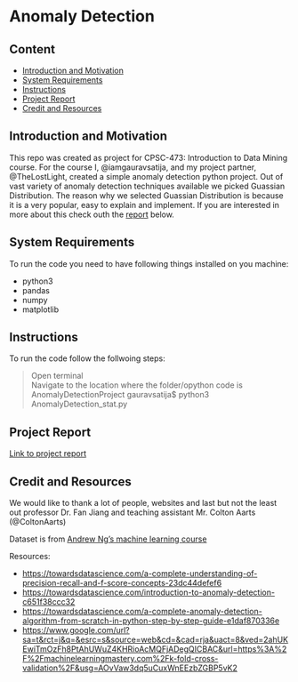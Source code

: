 # Anomaly Detection

## <b>Content </b>
 * [Introduction and Motivation](#introduction-and-motivation)
 * [System Requirements](#System-Requirements)
 * [Instructions](#Instructions)
 * [Project Report](#Project-Report)
 * [Credit and Resources](#Credit-and-Resources)



## Introduction and Motivation
This repo was created as project for CPSC-473: Introduction to Data Mining course. 
For the course I, @iamgauravsatija, and my project partner, @TheLostLight, created a simple anomaly detection python project.
Out of vast variety of anomaly detection techniques available we picked Guassian Distribution. The reason why we selected Guassian Distribution is because it is a very popular, easy to explain and implement. If you are interested in more about this check outh the [report](Project-Report) below.

## System Requirements

To run the code you need to have following things installed on you machine:
 * python3
 * pandas
 * numpy 
 * matplotlib



## Instructions

To run the code follow the follwoing steps:

> Open terminal <br>
> Navigate to the location where the folder/opython code is <br>
> AnomalyDetectionProject gauravsatija$ python3 AnomalyDetection_stat.py 


## Project Report

[Link to project report](https://www.overleaf.com/read/zbbtsjkpwjyz)




## Credit and Resources
We would like to thank a lot of people, websites and last but not the least out professor Dr. Fan Jiang and teaching assistant Mr. Colton Aarts (@ColtonAarts) 

Dataset is from [Andrew Ng’s machine learning course](https://www.coursera.org/learn/machine-learning/home/welcome) 

Resources:
 * https://towardsdatascience.com/a-complete-understanding-of-precision-recall-and-f-score-concepts-23dc44defef6
 * https://towardsdatascience.com/introduction-to-anomaly-detection-c651f38ccc32
 * https://towardsdatascience.com/a-complete-anomaly-detection-algorithm-from-scratch-in-python-step-by-step-guide-e1daf870336e
 * https://www.google.com/url?sa=t&rct=j&q=&esrc=s&source=web&cd=&cad=rja&uact=8&ved=2ahUKEwiTmOzFh8PtAhUWuZ4KHRioAcMQFjADegQICBAC&url=https%3A%2F%2Fmachinelearningmastery.com%2Fk-fold-cross-validation%2F&usg=AOvVaw3dq5uCuxWnEEzbZGBP5vK2
